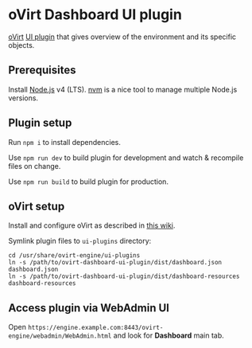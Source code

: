 # oVirt Dashboard UI plugin

[oVirt](http://www.ovirt.org/) [UI plugin](http://www.ovirt.org/Features/UIPlugins) that gives overview of the environment and its specific objects.

## Prerequisites

Install [Node.js](https://nodejs.org/) v4 (LTS). [nvm](https://github.com/creationix/nvm) is a nice tool to manage multiple Node.js versions.

## Plugin setup

Run `npm i` to install dependencies.

Use `npm run dev` to build plugin for development and watch & recompile files on change.

Use `npm run build` to build plugin for production.

## oVirt setup

Install and configure oVirt as described in [this wiki](http://www.ovirt.org/Quick_Start_Guide).

Symlink plugin files to `ui-plugins` directory:

```
cd /usr/share/ovirt-engine/ui-plugins
ln -s /path/to/ovirt-dashboard-ui-plugin/dist/dashboard.json dashboard.json
ln -s /path/to/ovirt-dashboard-ui-plugin/dist/dashboard-resources dashboard-resources
```

## Access plugin via WebAdmin UI

Open `https://engine.example.com:8443/ovirt-engine/webadmin/WebAdmin.html` and look for **Dashboard** main tab.
